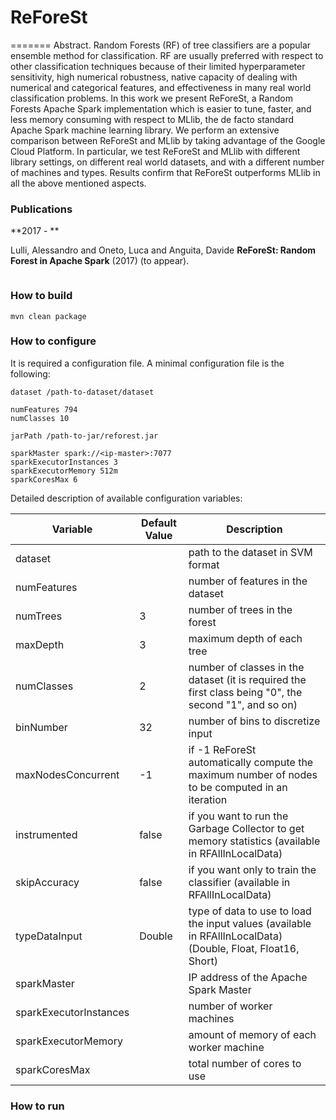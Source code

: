 # ReForeSt
=======
Abstract. Random Forests (RF) of tree classifiers are a popular ensemble method for classification. RF are usually preferred with respect to other classification techniques because of their limited hyperparameter sensitivity, high numerical robustness, native capacity of dealing with numerical and categorical features, and effectiveness in many real world classification problems. In this work we present ReForeSt, a Random Forests Apache Spark implementation which is easier to tune, faster, and less memory consuming with respect to MLlib, the de facto standard Apache Spark machine learning library. We perform an extensive comparison between ReForeSt and MLlib by taking advantage of the Google Cloud Platform. In particular, we test ReForeSt and MLlib with different library settings, on different real world datasets, and with a different number of machines and types. Results confirm that ReForeSt outperforms MLlib in all the above mentioned aspects.


### Publications

**2017 - **

Lulli, Alessandro and Oneto, Luca and Anguita, Davide
**ReForeSt: Random Forest in Apache Spark**
 (2017) (to appear).

```
```

### How to build

```
mvn clean package
```

### How to configure
It is required a configuration file.
A minimal configuration file is the following:

```
dataset /path-to-dataset/dataset

numFeatures 794
numClasses 10

jarPath /path-to-jar/reforest.jar

sparkMaster spark://<ip-master>:7077
sparkExecutorInstances 3
sparkExecutorMemory 512m
sparkCoresMax 6
```

Detailed description of available configuration variables:

| Variable | Default Value | Description |
| --- | --- | --- |
| dataset | <mandatory> | path to the dataset in SVM format |
| numFeatures | <mandatory> | number of features in the dataset |
| numTrees | 3 | number of trees in the forest  |
| maxDepth | 3 | maximum depth of each tree |
| numClasses | 2 | number of classes in the dataset (it is required the first class being "0", the second "1", and so on) |
| binNumber | 32 | number of bins to discretize input |
| maxNodesConcurrent | -1 | if -1 ReForeSt automatically compute the maximum number of nodes to be computed in an iteration |
| instrumented | false | if you want to run the Garbage Collector to get memory statistics (available in RFAllInLocalData) |
| skipAccuracy | false | if you want only to train the classifier (available in RFAllInLocalData) |
| typeDataInput | Double | type of data to use to load the input values (available in RFAllInLocalData) (Double, Float, Float16, Short) |
| sparkMaster | <mandatory> | IP address of the Apache Spark Master |
| sparkExecutorInstances | <mandatory> | number of worker machines |
| sparkExecutorMemory | <mandatory> | amount of memory of each worker machine |
| sparkCoresMax | <mandatory> | total number of cores to use |


### How to run

```

```